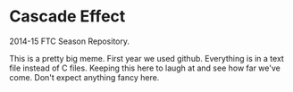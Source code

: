 Cascade Effect
==================

2014-15 FTC Season Repository.

This is a pretty big meme. First year we used github. Everything is in a text file instead of C files. Keeping this here to laugh at and see how far we've come. Don't expect anything fancy here.
